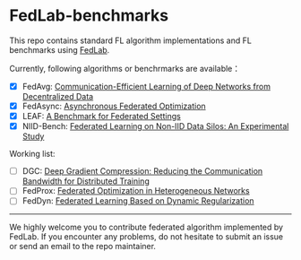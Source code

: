 # FedLab-benchmarks
This repo contains standard FL algorithm implementations and FL benchmarks using [FedLab](https://github.com/SMILELab-FL/FedLab). 

Currently, following algorithms or benchrmarks are available：

- [x] FedAvg: [Communication-Efficient Learning of Deep Networks from Decentralized Data](http://proceedings.mlr.press/v54/mcmahan17a/mcmahan17a.pdf)
- [x] FedAsync: [Asynchronous Federated Optimization](http://arxiv.org/abs/1903.03934)
- [x] LEAF: [A Benchmark for Federated Settings](http://arxiv.org/abs/1812.01097)
- [x] NIID-Bench: [Federated Learning on Non-IID Data Silos: An Experimental Study](https://arxiv.org/abs/2102.02079)

Working list:

- [ ] DGC: [Deep Gradient Compression: Reducing the Communication Bandwidth for Distributed Training](https://arxiv.org/abs/1712.01887)
- [ ] FedProx: [Federated Optimization in Heterogeneous Networks](https://arxiv.org/abs/1812.06127)
- [ ] FedDyn: [Federated Learning Based on Dynamic Regularization](https://openreview.net/forum?id=B7v4QMR6Z9w)

------

We highly welcome you to contribute federated algorithm implemented by FedLab. If you encounter any problems, do not hesitate to submit an issue or send an email to the repo maintainer.

